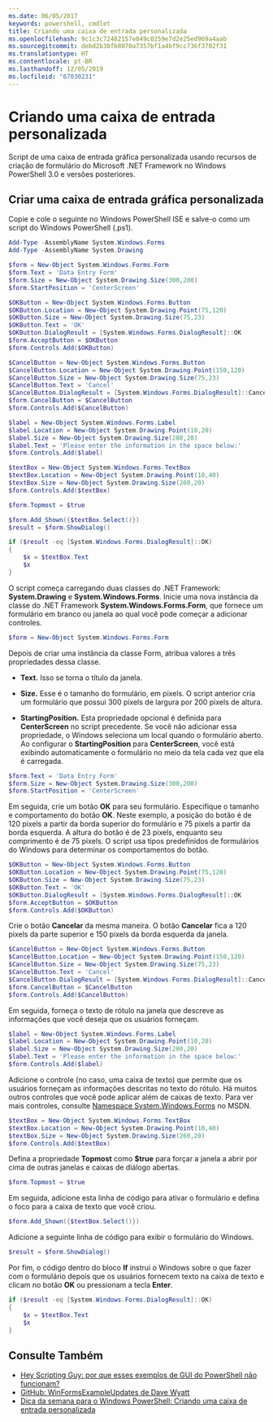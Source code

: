 ```yaml
---
ms.date: 06/05/2017
keywords: powershell, cmdlet
title: Criando uma caixa de entrada personalizada
ms.openlocfilehash: 9c1c3c72482157e849c0259e7d2e25ed969a4aab
ms.sourcegitcommit: debd2b38fb8070a7357bf1a4bf9cc736f3702f31
ms.translationtype: HT
ms.contentlocale: pt-BR
ms.lasthandoff: 12/05/2019
ms.locfileid: "67030231"
---
```

# <a name="creating-a-custom-input-box"></a>Criando uma caixa de entrada personalizada

Script de uma caixa de entrada gráfica personalizada usando recursos de criação de formulário do Microsoft .NET Framework no Windows PowerShell 3.0 e versões posteriores.

## <a name="create-a-custom-graphical-input-box"></a>Criar uma caixa de entrada gráfica personalizada

Copie e cole o seguinte no Windows PowerShell ISE e salve-o como um script do Windows PowerShell (.ps1).

```powershell
Add-Type -AssemblyName System.Windows.Forms
Add-Type -AssemblyName System.Drawing

$form = New-Object System.Windows.Forms.Form
$form.Text = 'Data Entry Form'
$form.Size = New-Object System.Drawing.Size(300,200)
$form.StartPosition = 'CenterScreen'

$OKButton = New-Object System.Windows.Forms.Button
$OKButton.Location = New-Object System.Drawing.Point(75,120)
$OKButton.Size = New-Object System.Drawing.Size(75,23)
$OKButton.Text = 'OK'
$OKButton.DialogResult = [System.Windows.Forms.DialogResult]::OK
$form.AcceptButton = $OKButton
$form.Controls.Add($OKButton)

$CancelButton = New-Object System.Windows.Forms.Button
$CancelButton.Location = New-Object System.Drawing.Point(150,120)
$CancelButton.Size = New-Object System.Drawing.Size(75,23)
$CancelButton.Text = 'Cancel'
$CancelButton.DialogResult = [System.Windows.Forms.DialogResult]::Cancel
$form.CancelButton = $CancelButton
$form.Controls.Add($CancelButton)

$label = New-Object System.Windows.Forms.Label
$label.Location = New-Object System.Drawing.Point(10,20)
$label.Size = New-Object System.Drawing.Size(280,20)
$label.Text = 'Please enter the information in the space below:'
$form.Controls.Add($label)

$textBox = New-Object System.Windows.Forms.TextBox
$textBox.Location = New-Object System.Drawing.Point(10,40)
$textBox.Size = New-Object System.Drawing.Size(260,20)
$form.Controls.Add($textBox)

$form.Topmost = $true

$form.Add_Shown({$textBox.Select()})
$result = $form.ShowDialog()

if ($result -eq [System.Windows.Forms.DialogResult]::OK)
{
    $x = $textBox.Text
    $x
}
```

O script começa carregando duas classes do .NET Framework: **System.Drawing** e **System.Windows.Forms**. Inicie uma nova instância da classe do .NET Framework **System.Windows.Forms.Form**, que fornece um formulário em branco ou janela ao qual você pode começar a adicionar controles.

```powershell
$form = New-Object System.Windows.Forms.Form
```

Depois de criar uma instância da classe Form, atribua valores a três propriedades dessa classe.

- **Text.** Isso se torna o título da janela.

- **Size.** Esse é o tamanho do formulário, em pixels. O script anterior cria um formulário que possui 300 pixels de largura por 200 pixels de altura.

- **StartingPosition.** Esta propriedade opcional é definida para **CenterScreen** no script precedente. Se você não adicionar essa propriedade, o Windows seleciona um local quando o formulário aberto. Ao configurar o **StartingPosition** para **CenterScreen**, você está exibindo automaticamente o formulário no meio da tela cada vez que ela é carregada.

```powershell
$form.Text = 'Data Entry Form'
$form.Size = New-Object System.Drawing.Size(300,200)
$form.StartPosition = 'CenterScreen'
```

Em seguida, crie um botão **OK** para seu formulário. Especifique o tamanho e comportamento do botão **OK**. Neste exemplo, a posição do botão é de 120 pixels a partir da borda superior do formulário e 75 pixels a partir da borda esquerda. A altura do botão é de 23 pixels, enquanto seu comprimento é de 75 pixels. O script usa tipos predefinidos de formulários do Windows para determinar os comportamentos do botão.

```powershell
$OKButton = New-Object System.Windows.Forms.Button
$OKButton.Location = New-Object System.Drawing.Point(75,120)
$OKButton.Size = New-Object System.Drawing.Size(75,23)
$OKButton.Text = 'OK'
$OKButton.DialogResult = [System.Windows.Forms.DialogResult]::OK
$form.AcceptButton = $OKButton
$form.Controls.Add($OKButton)
```

Crie o botão **Cancelar** da mesma maneira. O botão **Cancelar** fica a 120 pixels da parte superior e 150 pixels da borda esquerda da janela.

```powershell
$CancelButton = New-Object System.Windows.Forms.Button
$CancelButton.Location = New-Object System.Drawing.Point(150,120)
$CancelButton.Size = New-Object System.Drawing.Size(75,23)
$CancelButton.Text = 'Cancel'
$CancelButton.DialogResult = [System.Windows.Forms.DialogResult]::Cancel
$form.CancelButton = $CancelButton
$form.Controls.Add($CancelButton)
```

Em seguida, forneça o texto de rótulo na janela que descreve as informações que você deseja que os usuários forneçam.

```powershell
$label = New-Object System.Windows.Forms.Label
$label.Location = New-Object System.Drawing.Point(10,20)
$label.Size = New-Object System.Drawing.Size(280,20)
$label.Text = 'Please enter the information in the space below:'
$form.Controls.Add($label)
```

Adicione o controle (no caso, uma caixa de texto) que permite que os usuários forneçam as informações descritas no texto do rótulo. Há muitos outros controles que você pode aplicar além de caixas de texto. Para ver mais controles, consulte [Namespace System.Windows.Forms](https://msdn.microsoft.com/library/k50ex0x9(v=vs.110).aspx) no MSDN.

```powershell
$textBox = New-Object System.Windows.Forms.TextBox
$textBox.Location = New-Object System.Drawing.Point(10,40)
$textBox.Size = New-Object System.Drawing.Size(260,20)
$form.Controls.Add($textBox)
```

Defina a propriedade **Topmost** como **$true** para forçar a janela a abrir por cima de outras janelas e caixas de diálogo abertas.

```powershell
$form.Topmost = $true
```

Em seguida, adicione esta linha de código para ativar o formulário e defina o foco para a caixa de texto que você criou.

```powershell
$form.Add_Shown({$textBox.Select()})
```

Adicione a seguinte linha de código para exibir o formulário do Windows.

```powershell
$result = $form.ShowDialog()
```

Por fim, o código dentro do bloco **If** instrui o Windows sobre o que fazer com o formulário depois que os usuários fornecem texto na caixa de texto e clicam no botão **OK** ou pressionam a tecla **Enter**.

```powershell
if ($result -eq [System.Windows.Forms.DialogResult]::OK)
{
    $x = $textBox.Text
    $x
}
```

## <a name="see-also"></a>Consulte Também

- [Hey Scripting Guy:  por que esses exemplos de GUI do PowerShell não funcionam?](https://go.microsoft.com/fwlink/?LinkId=506644)
- [GitHub: WinFormsExampleUpdates de Dave Wyatt](https://github.com/dlwyatt/WinFormsExampleUpdates)
- [Dica da semana para o Windows PowerShell:  Criando uma caixa de entrada personalizada](https://technet.microsoft.com/library/ff730941.aspx)
